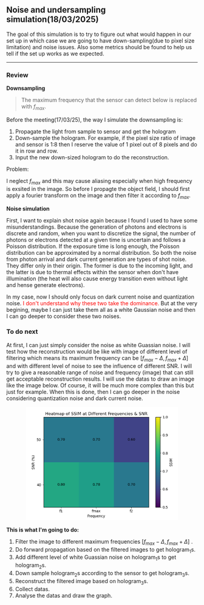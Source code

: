 <head>
  <script async src="https://polyfill.io/v3/polyfill.min.js?features=es6"></script>
  <script async src="https://cdn.jsdelivr.net/npm/mathjax@3/es5/tex-mml-chtml.js"></script>
  <script>
    window.MathJax = {
      tex: {
        inlineMath: [['$', '$']],
        displayMath: [['\\[', '\\]'], ['$$', '$$']],
        processEscapes: true  // 允许 `$...$` 解析
      },
      svg: {
        scale: 1.2
      }
    };

    document.addEventListener("DOMContentLoaded", function() {
      MathJax.typesetPromise();
    });
  </script>
</head>

## Noise and undersampling simulation(18/03/2025)

The goal of this simulation is to try to figure out what would happen in our set up in which case we are going to have down-sampling(due to pixel size limitation) and noise issues. Also some metrics should be found to help us tell if the set up works as we expected.

---

### Review

**Downsampling**

> The maximum frequency that the sensor can detect below is replaced with $f_{max}$.
   
   Before the meeting(17/03/25), the way I simulate the downsampling is:

   1. Propagate the light from sample to sensor and get the hologram
   2. Down-sample the hologram. For example, if the pixel size ratio of image and sensor is 1:8 then I reserve the value of 1 pixel out of 8 pixels and do it in row and row. 
   3. Input the new down-sized hologram to do the reconstruction.
   
   Problem:

   I neglect $f_{max}$ and this may cause aliasing especially when high frequency is exsited in the image. So before I propagte the object field, I should first apply a fourier transform on the image and then filter it according to $f_{max}$. 



**Noise simulation**
   
First, I want to explain shot noise again because I found I used to have some misunderstandings. Because the generation of photons and electrons is discrete and random, when you want to discretize the signal, the number of photons or electrons detected at a given time is uncertain and follows a Poisson distribution. If the exposure time is long enough, the Poisson distribution can be approximated by a normal distribution. So both the noise from photon arrival and dark current generation are types of shot noise. They differ only in their origin. The former is due to the incoming light, and the latter is due to thermal effects within the sensor when don't have illlumination (the heat will also cause energy transition even without light and hense generate electrons).

In my case, now I should only focus on dark current noise and quantization noise. <span style="color:red;">I don't understand why these two take the dominance.</span> But at the very begining, maybe I can just take them all as a white Gaussian noise and then I can go deeper to consider these two noises.


### To do next

At first, I can just simply consider the noise as white Guassian noise. I will test how the reconstruction would be like with image of different level of filtering which means its maximum frequency can be $[f_{max}-\Delta,f_{max}+\Delta]$ and with different level of noise to see the influence of different SNR. I will try to give a reasonable range of noise and frequency (image) that can still get acceptable reconstruction results. I will use the datas to draw an image like the image below. Of course, it will be much more complex than this but just for example. When this is done, then I can go deeper in the noise considering quantization noise and dark current noise.


<div align="center">
    <figure>
        <img src="./under_sampling_pic/heatmap.png" width="400">
    </figure>
</div>

**This is what I'm going to do:**
1. Filter the image to different maximum frequencies $[f_{max}-\Delta,f_{max}+\Delta]$ .
2. Do forward propagation based on the filtered images to get $\text{hologram}_1\text{s}$.
3. Add different level of white Guassian noise on $\text{hologram}_1\text{s}$ to get $\text{hologram}_2\text{s}$.
4. Down sample $\text{hologram}_2\text{s}$ according to the sensor to get $\text{hologram}_3\text{s}$.
5. Reconstruct the filtered image based on $\text{hologram}_3\text{s}$.
6. Collect datas.
7. Analyse the datas and draw the graph.
   


